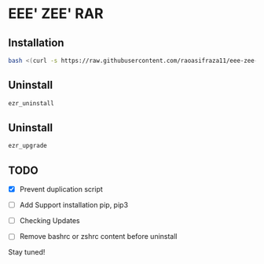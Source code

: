# EEE' ZEE' RAR

## Installation

```bash
bash <(curl -s https://raw.githubusercontent.com/raoasifraza11/eee-zee-rar/master/eee-zee-rar.sh)
```

## Uninstall

```bash
ezr_uninstall
```

## Uninstall

```bash
ezr_upgrade
```

## TODO

- [x] Prevent duplication script
- [ ] Add Support installation pip, pip3
- [ ] Checking Updates
- [ ] Remove bashrc or zshrc content before uninstall




Stay tuned!
